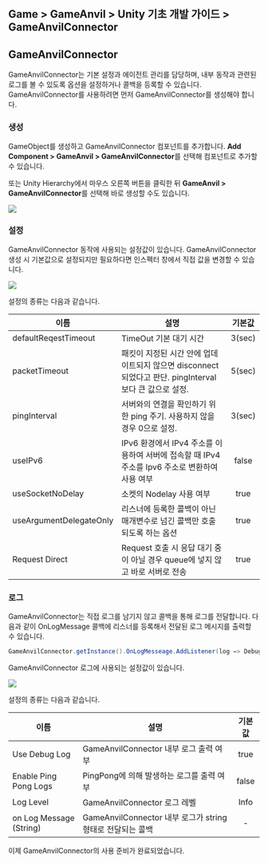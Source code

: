 ## Game > GameAnvil > Unity 기초 개발 가이드 > GameAnvilConnector

## GameAnvilConnector

GameAnvilConnector는 기본 설정과 에이전트 관리를 담당하며, 내부 동작과 관련된 로그를 볼 수 있도록 옵션을 설정하거나 콜백을 등록할 수 있습니다. GameAnvilConnector를 사용하려면 먼저 GameAnvilConnector를 생성해야 합니다.

### 생성

GameObject를 생성하고 GameAnvilConnector 컴포넌트를 추가합니다. **Add Component > GameAnvil > GameAnvilConnector**를 선택해 컴포넌트로 추가할 수 있습니다.

또는 Unity Hierarchy에서 마우스 오른쪽 버튼을 클릭한 뒤 **GameAnvil > GameAnvilConnector**를 선택해 바로 생성할 수도 있습니다.

![](https://static.toastoven.net/prod_gameanvil/images/unity-basic/02-connector/01-component.png)

### 설정

GameAnvilConnector 동작에 사용되는 설정값이 있습니다. GameAnvilConnector 생성 시 기본값으로 설정되지만 필요하다면 인스펙터 창에서 직접 값을 변경할 수 있습니다.  

![](https://static.toastoven.net/prod_gameanvil/images/unity-basic/02-connector/02-config.png)

설정의 종류는 다음과 같습니다.

| 이름                         | 설명                                                                    | 기본값 |
| --------------------------- |-----------------------------------------------------------------------| :----: |
| defaultReqestTimeout        | TimeOut 기본 대기 시간                                                      | 3(sec) |
| packetTimeout               | 패킷이 지정된 시간 안에 업데이트되지 않으면 disconnect 되었다고 판단. pingInterval보다 큰 값으로 설정. | 5(sec) |
| pingInterval                | 서버와의 연결을 확인하기 위한 ping 주기. 사용하지 않을 경우 0으로 설정.                          | 3(sec) |
| useIPv6                     | IPv6 환경에서 IPv4 주소를 이용하여 서버에 접속할 때 IPv4 주소를 Ipv6 주소로 변환하여 사용 여부        | false  |
| useSocketNoDelay            | 소켓의 Nodelay 사용 여부                                                     | true   |
| useArgumentDelegateOnly     | 리스너에 등록한 콜백이 아닌 매개변수로 넘긴 콜백만 호출되도록 하는 옵션                              | true   |
| Request Direct              | Request 호출 시 응답 대기 중이 아닐 경우 queue에 넣지 않고 바로 서버로 전송                    | true   |


### 로그

GameAnvilConnector는 직접 로그를 남기지 않고 콜백을 통해 로그를 전달합니다. 다음과 같이 OnLogMessage 콜백에 리스너를 등록해서 전달된 로그 메시지를 출력할 수 있습니다.

```c#
GameAnvilConnector.getInstance().OnLogMesseage.AddListener(log => Debug.Log("OnLogMesseage test : " + log));
```

GameAnvilConnector 로그에 사용되는 설정값이 있습니다.

![](https://static.toastoven.net/prod_gameanvil/images/unity-basic/02-connector/03-log.png)

설정의 종류는 다음과 같습니다.

| 이름 | 설명 | 기본값 | 
| --- | --- | :----: |
| Use Debug Log | GameAnvilConnector 내부 로그 출력 여부 | true |
| Enable Ping Pong Logs | PingPong에 의해 발생하는 로그를 출력 여부 | false |
| Log Level | GameAnvilConnector 로그 레벨 | Info |
| on Log Message (String) | GameAnvilConnector 내부 로그가 string 형태로 전달되는 콜백 | - |

이제 GameAnvilConnector의 사용 준비가 완료되었습니다.